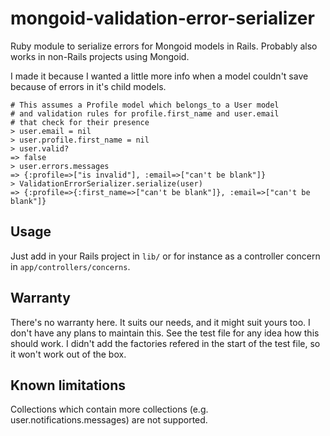 # mongoid-validation-error-serializer
Ruby module to serialize errors for Mongoid models in Rails. Probably also works in non-Rails projects using Mongoid.

I made it because I wanted a little more info when a model couldn't save because of errors in it's child models.

```
# This assumes a Profile model which belongs_to a User model 
# and validation rules for profile.first_name and user.email
# that check for their presence
> user.email = nil
> user.profile.first_name = nil
> user.valid?
=> false
> user.errors.messages
=> {:profile=>["is invalid"], :email=>["can't be blank"]}
> ValidationErrorSerializer.serialize(user)
=> {:profile=>{:first_name=>["can't be blank"]}, :email=>["can't be blank"]}
```

## Usage
Just add in your Rails project in `lib/` or for instance as a controller concern in `app/controllers/concerns`.

## Warranty
There's no warranty here. It suits our needs, and it might suit yours too. I don't have any plans to maintain this. See the test file for any idea how this should work. I didn't add the factories refered in the start of the test file, so it won't work out of the box.

## Known limitations
Collections which contain more collections (e.g. user.notifications.messages) are not supported.
